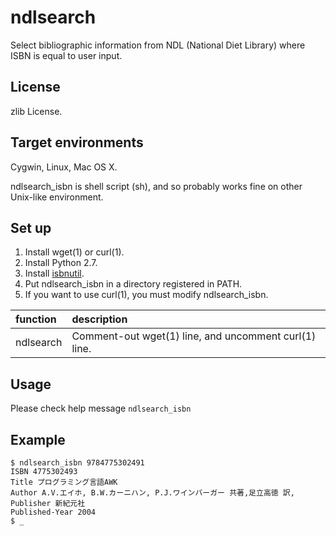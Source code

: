 ndlsearch
=========

Select bibliographic information from NDL (National Diet Library)
where ISBN is equal to user input.

License
-------

zlib License.

Target environments
-------------------

Cygwin, Linux, Mac OS X.

ndlsearch_isbn is shell script (sh),
and so probably works fine on other Unix-like environment.

Set up
------

1. Install wget(1) or curl(1).
2. Install Python 2.7.
3. Install [isbnutil](https://github.com/eel3/isbnutil "isbnutil repository").
4. Put ndlsearch_isbn in a directory registered in PATH.
5. If you want to use curl(1), you must modify ndlsearch_isbn.

| function  | description                                           |
|:----------|:------------------------------------------------------|
| ndlsearch | Comment-out wget(1) line, and uncomment curl(1) line. |

Usage
-----

Please check help message `ndlsearch_isbn`

Example
-------

    $ ndlsearch_isbn 9784775302491
    ISBN 4775302493
    Title プログラミング言語AWK
    Author A.V.エイホ, B.W.カーニハン, P.J.ワインバーガー 共著,足立高徳 訳,
    Publisher 新紀元社
    Published-Year 2004
    $ _
